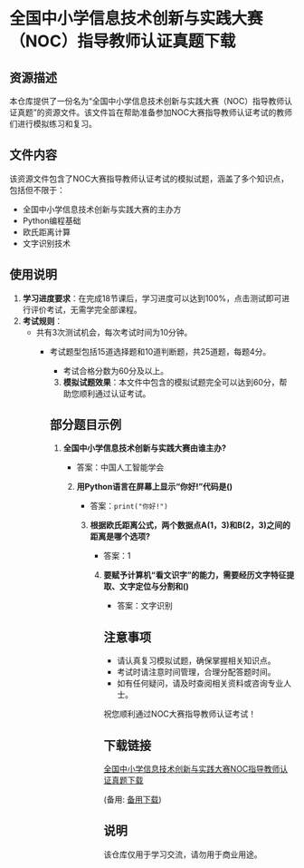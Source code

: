 # 全国中小学信息技术创新与实践大赛（NOC）指导教师认证真题下载

## 资源描述

本仓库提供了一份名为“全国中小学信息技术创新与实践大赛（NOC）指导教师认证真题”的资源文件。该文件旨在帮助准备参加NOC大赛指导教师认证考试的教师们进行模拟练习和复习。

## 文件内容

该资源文件包含了NOC大赛指导教师认证考试的模拟试题，涵盖了多个知识点，包括但不限于：

- 全国中小学信息技术创新与实践大赛的主办方
- Python编程基础
- 欧氏距离计算
- 文字识别技术

## 使用说明

1. **学习进度要求**：在完成18节课后，学习进度可以达到100%，点击测试即可进行评价考试，无需学完全部课程。
2. **考试规则**：
   - 共有3次测试机会，每次考试时间为10分钟。
      - 考试题型包括15道选择题和10道判断题，共25道题，每题4分。
         - 考试合格分数为60分及以上。
         3. **模拟试题效果**：本文件中包含的模拟试题完全可以达到60分，帮助您顺利通过认证考试。

         ## 部分题目示例

         1. **全国中小学信息技术创新与实践大赛由谁主办?**
            - 答案：中国人工智能学会

            2. **用Python语言在屏幕上显示“你好!”代码是()**
               - 答案：`print("你好!")`

               3. **根据欧氏距离公式，两个数据点A(1，3)和B(2，3)之间的距离是哪个选项?**
                  - 答案：1

                  4. **要赋予计算机“看文识字”的能力，需要经历文字特征提取、文字定位与分割和()**
                     - 答案：文字识别

                     ## 注意事项

                     - 请认真复习模拟试题，确保掌握相关知识点。
                     - 考试时请注意时间管理，合理分配答题时间。
                     - 如有任何疑问，请及时查阅相关资料或咨询专业人士。

                     祝您顺利通过NOC大赛指导教师认证考试！

                     ## 下载链接
                     [全国中小学信息技术创新与实践大赛NOC指导教师认证真题下载](https://pan.quark.cn/s/440308b20cd9) 

                     (备用: [备用下载](https://pan.baidu.com/s/1y4MGlPQNDbX_ZoGNgMXwig?pwd=1234))

                     ## 说明

                     该仓库仅用于学习交流，请勿用于商业用途。
